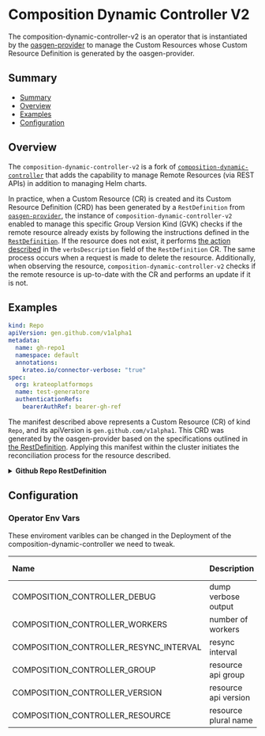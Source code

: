 # Composition Dynamic Controller V2
The composition-dynamic-controller-v2 is an operator that is instantiated by the [oasgen-provider](https://github.com/krateoplatformops/core-provider) to manage the Custom Resources whose Custom Resource Definition is generated by the oasgen-provider.

## Summary

- [Summary](#summary)
- [Overview](#overview)
- [Examples](#examples)
- [Configuration](#configuration)
  
## Overview

The `composition-dynamic-controller-v2` is a fork of [`composition-dynamic-controller`](https://github.com/krateoplatformops/composition-dynamic-controller) that adds the capability to manage Remote Resources (via REST APIs) in addition to managing Helm charts.

In practice, when a Custom Resource (CR) is created and its Custom Resource Definition (CRD) has been generated by a `RestDefinition` from [`oasgen-provider`](https://github.com/krateoplatformops/oasgen-provider), the instance of `composition-dynamic-controller-v2` enabled to manage this specific Group Version Kind (GVK) checks if the remote resource already exists by following the instructions defined in the [`RestDefinition`](https://doc.crds.dev/github.com/krateoplatformops/oasgen-provider). If the resource does not exist, it performs [the action described](https://doc.crds.dev/github.com/krateoplatformops/oasgen-provider/swaggergen.krateo.io/RestDefinition/v1alpha1@0.1.4#spec-resource-verbsDescription-action) in the `verbsDescription` field of the `RestDefinition` CR. The same process occurs when a request is made to delete the resource. Additionally, when observing the resource, `composition-dynamic-controller-v2` checks if the remote resource is up-to-date with the CR and performs an update if it is not.

## Examples

```yaml
kind: Repo
apiVersion: gen.github.com/v1alpha1
metadata:
  name: gh-repo1
  namespace: default
  annotations:
    krateo.io/connector-verbose: "true"
spec:
  org: krateoplatformops
  name: test-generatore
  authenticationRefs:
    bearerAuthRef: bearer-gh-ref
```

The manifest described above represents a Custom Resource (CR) of kind `Repo`, and its apiVersion is `gen.github.com/v1alpha1`. This CRD was generated by the oasgen-provider based on the specifications outlined in [the RestDefinition](). Applying this manifest within the cluster initiates the reconciliation process for the resource described.

<details> 
<summary><b>Github Repo RestDefinition</b></summary>

```yaml
kind: RestDefinition
apiVersion: swaggergen.krateo.io/v1alpha1
metadata:
  name: def-github
  namespace: default
spec:
  deletionPolicy: Delete 
  oasPath: https://github.com/krateoplatformops/github-oas3/raw/1-oas-specification-fixes/openapi.yaml
  resourceGroup: gen.github.com
  resource: 
    kind: Repo
    identifiers:
      - id 
      - name
      - html_url
    verbsDescription:
    - action: create
      method: POST
      path: /orgs/{org}/repos
    - action: delete
      method: DELETE
      path: /repos/{owner}/{repo}
      altFieldMapping:
        org: owner
        name: repo
    - action: get
      method: GET
      path: /repos/{owner}/{repo}
      altFieldMapping:
        org: owner
        name: repo
```

</details>

## Configuration

### Operator Env Vars

These enviroment varibles can be changed in the Deployment of the composition-dynamic-controller we need to tweak.

| Name                                   | Description                | Default Value |
|:---------------------------------------|:---------------------------|:--------------|
| COMPOSITION_CONTROLLER_DEBUG           | dump verbose output        | false         |
| COMPOSITION_CONTROLLER_WORKERS         | number of workers          | 1             |
| COMPOSITION_CONTROLLER_RESYNC_INTERVAL | resync interval            | 3m            |
| COMPOSITION_CONTROLLER_GROUP           | resource api group         |               |
| COMPOSITION_CONTROLLER_VERSION         | resource api version       |               |
| COMPOSITION_CONTROLLER_RESOURCE        | resource plural name       |               |